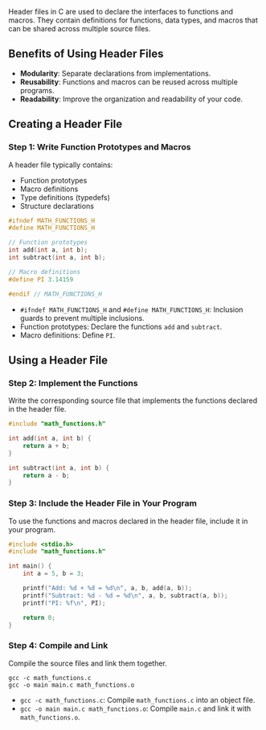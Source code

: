Header files in C are used to declare the interfaces to functions and macros. They contain definitions for functions, data types, and macros that can be shared across multiple source files.

## Benefits of Using Header Files

- **Modularity**: Separate declarations from implementations.
- **Reusability**: Functions and macros can be reused across multiple programs.
- **Readability**: Improve the organization and readability of your code.

## Creating a Header File

### Step 1: Write Function Prototypes and Macros

A header file typically contains:

- Function prototypes
- Macro definitions
- Type definitions (typedefs)
- Structure declarations
```c
#ifndef MATH_FUNCTIONS_H
#define MATH_FUNCTIONS_H

// Function prototypes
int add(int a, int b);
int subtract(int a, int b);

// Macro definitions
#define PI 3.14159

#endif // MATH_FUNCTIONS_H
```
- `#ifndef MATH_FUNCTIONS_H` and `#define MATH_FUNCTIONS_H`: Inclusion guards to prevent multiple inclusions.
- Function prototypes: Declare the functions `add` and `subtract`.
- Macro definitions: Define `PI`.

## Using a Header File

### Step 2: Implement the Functions

Write the corresponding source file that implements the functions declared in the header file.

```c
#include "math_functions.h"

int add(int a, int b) {
    return a + b;
}

int subtract(int a, int b) {
    return a - b;
}
```

### Step 3: Include the Header File in Your Program

To use the functions and macros declared in the header file, include it in your program.
```c
#include <stdio.h>
#include "math_functions.h"

int main() {
    int a = 5, b = 3;

    printf("Add: %d + %d = %d\n", a, b, add(a, b));
    printf("Subtract: %d - %d = %d\n", a, b, subtract(a, b));
    printf("PI: %f\n", PI);

    return 0;
}
```

### Step 4: Compile and Link

Compile the source files and link them together.
```
gcc -c math_functions.c
gcc -o main main.c math_functions.o
```
- `gcc -c math_functions.c`: Compile `math_functions.c` into an object file.
- `gcc -o main main.c math_functions.o`: Compile `main.c` and link it with `math_functions.o`.